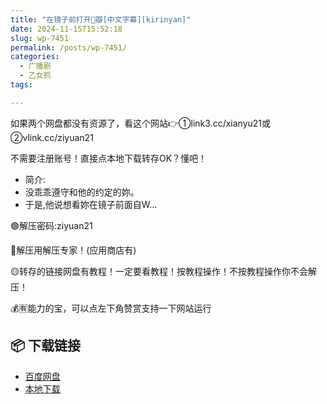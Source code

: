 ```yaml
---
title: "在镜子前打开🥩瓣[中文字幕][kirinyan]"
date: 2024-11-15T15:52:18
slug: wp-7451
permalink: /posts/wp-7451/
categories:
  - 广播剧
  - 乙女抓
tags:

---
```


如果两个网盘都没有资源了，看这个网站👉①link3.cc/xianyu21或②vlink.cc/ziyuan21

不需要注册账号！直接点本地下载转存OK？懂吧！

*   简介:
*   没乖乖遵守和他的约定的妳。
*   于是,他说想看妳在镜子前面自W…

🟢解压密码:ziyuan21

🔵解压用解压专家！(应用商店有)

🟡转存的链接网盘有教程！一定要看教程！按教程操作！不按教程操作你不会解压！

💰🈶能力的宝，可以点左下角赞赏支持一下网站运行

## 📦 下载链接
- [百度网盘](https://blziyuan21.com/pay-download/7451?key=9ed0e86aa1&down_id=0)
- [本地下载](https://blziyuan21.com/pay-download/7451?key=9ed0e86aa1&down_id=1)

